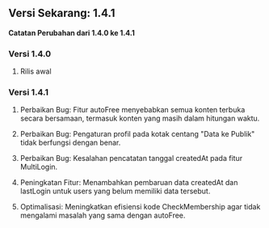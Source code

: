 ## Versi Sekarang: 1.4.1

**Catatan Perubahan dari 1.4.0 ke 1.4.1**

### Versi 1.4.0

1. Rilis awal

### Versi 1.4.1

1. Perbaikan Bug: Fitur autoFree menyebabkan semua konten terbuka secara bersamaan, termasuk konten yang masih dalam hitungan waktu.


2. Perbaikan Bug: Pengaturan profil pada kotak centang "Data ke Publik" tidak berfungsi dengan benar.


3. Perbaikan Bug: Kesalahan pencatatan tanggal createdAt pada fitur MultiLogin.


4. Peningkatan Fitur: Menambahkan pembaruan data createdAt dan lastLogin untuk users yang belum memiliki data tersebut.


5. Optimalisasi: Meningkatkan efisiensi kode CheckMembership agar tidak mengalami masalah yang sama dengan autoFree.
